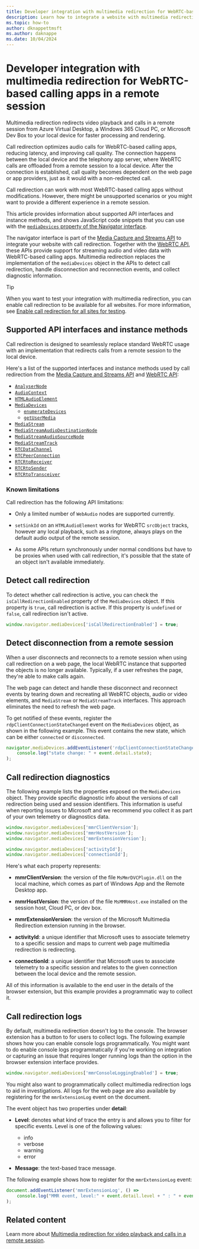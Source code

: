 ```yaml
---
title: Developer integration with multimedia redirection for WebRTC-based calling apps in a remote session
description: Learn how to integrate a website with multimedia redirection for WebRTC-based calling apps in a remote session from Azure Virtual Desktop, a Windows 365 Cloud PC, or Microsoft Dev Box.
ms.topic: how-to
author: dknappettmsft
ms.author: daknappe
ms.date: 10/04/2024
---
```


# Developer integration with multimedia redirection for WebRTC-based calling apps in a remote session

Multimedia redirection redirects video playback and calls in a remote session from Azure Virtual Desktop, a Windows 365 Cloud PC, or Microsoft Dev Box to your local device for faster processing and rendering.

Call redirection optimizes audio calls for WebRTC-based calling apps, reducing latency, and improving call quality. The connection happens between the local device and the telephony app server, where WebRTC calls are offloaded from a remote session to a local device. After the connection is established, call quality becomes dependent on the web page or app providers, just as it would with a non-redirected call.

Call redirection can work with most WebRTC-based calling apps without modifications. However, there might be unsupported scenarios or you might want to provide a different experience in a remote session. 

This article provides information about supported API interfaces and instance methods, and shows JavaScript code snippets that you can use with the [`mediaDevices` property of the Navigator interface](https://developer.mozilla.org/docs/Web/API/Navigator/mediaDevices).

The navigator interface is part of the [Media Capture and Streams API](https://developer.mozilla.org/docs/Web/API/Media_Capture_and_Streams_API) to integrate your website with call redirection. Together with the [WebRTC API](https://developer.mozilla.org/docs/Web/API/WebRTC_API), these APIs provide support for streaming audio and video data with WebRTC-based calling apps. Multimedia redirection replaces the implementation of the `mediaDevices` object in the APIs to detect call redirection, handle disconnection and reconnection events, and collect diagnostic information.

> [!TIP]
> When you want to test your integration with multimedia redirection, you can enable call redirection to be available for all websites. For more information, see [Enable call redirection for all sites for testing](multimedia-redirection-video-playback-calls.md#enable-call-redirection-for-all-sites-for-testing).

## Supported API interfaces and instance methods

Call redirection is designed to seamlessly replace standard WebRTC usage with an implementation that redirects calls from a remote session to the local device.

Here's a list of the supported interfaces and instance methods used by call redirection from the [Media Capture and Streams API](https://developer.mozilla.org/docs/Web/API/Media_Capture_and_Streams_API) and [WebRTC API](https://developer.mozilla.org/docs/Web/API/WebRTC_API):

- [`AnalyserNode`](https://developer.mozilla.org/docs/Web/API/AnalyserNode)
- [`AudioContext`](https://developer.mozilla.org/docs/Web/API/AudioContext)
- [`HTMLAudioElement`](https://developer.mozilla.org/docs/Web/API/HTMLAudioElement)
- [`MediaDevices`](https://developer.mozilla.org/docs/Web/API/MediaDevices)
    - [`enumerateDevices`](https://developer.mozilla.org/docs/Web/API/MediaDevices/enumerateDevices)
    - [`getUserMedia`](https://developer.mozilla.org/docs/Web/API/MediaDevices/getUserMedia)
- [`MediaStream`](https://developer.mozilla.org/docs/Web/API/MediaStream)
- [`MediaStreamAudioDestinationNode`](https://developer.mozilla.org/docs/Web/API/MediaStreamAudioDestinationNode)
- [`MediaStreamAudioSourceNode`](https://developer.mozilla.org/docs/Web/API/MediaStreamAudioSourceNode)
- [`MediaStreamTrack`](https://developer.mozilla.org/docs/Web/API/MediaStreamTrack)
- [`RTCDataChannel`](https://developer.mozilla.org/docs/Web/API/RTCDataChannel)
- [`RTCPeerConnection`](https://developer.mozilla.org/docs/Web/API/RTCPeerConnection)
- [`RTCRtpReceiver`](https://developer.mozilla.org/docs/Web/API/RTCRtpReceiver)
- [`RTCRtpSender`](https://developer.mozilla.org/docs/Web/API/RTCRtpSender)
- [`RTCRtpTransceiver`](https://developer.mozilla.org/docs/Web/API/RTCRtpTransceiver)

### Known limitations

Call redirection has the following API limitations:

- Only a limited number of `WebAudio` nodes are supported currently.

- `setSinkId` on an `HTMLAudioElement` works for WebRTC `srcObject` tracks, however any local playback, such as a ringtone, always plays on the default audio output of the remote session.

- As some APIs return synchronously under normal conditions but have to be proxies when used with call redirection, it's possible that the state of an object isn't available immediately.

## Detect call redirection

To detect whether call redirection is active, you can check the `isCallRedirectionEnabled` property of the `MediaDevices` object. If this property is `true`, call redirection is active. If this property is `undefined` or `false`, call redirection isn't active.

```javascript
window.navigator.mediaDevices['isCallRedirectionEnabled'] = true;
```

## Detect disconnection from a remote session

When a user disconnects and reconnects to a remote session when using call redirection on a web page, the local WebRTC instance that supported the objects is no longer available. Typically, if a user refreshes the page, they're able to make calls again.

The web page can detect and handle these disconnect and reconnect events by tearing down and recreating all WebRTC objects, audio or video elements, and `MediaStream` or `MediaStreamTrack` interfaces. This approach eliminates the need to refresh the web page.

To get notified of these events, register the `rdpClientConnectionStateChanged` event on the `MediaDevices` object, as shown in the following example. This event contains the new state, which can be either `connected` or `disconnected`.

```javascript
navigator.mediaDevices.addEventListener('rdpClientConnectionStateChanged', () => 
    console.log("state change: " + event.detail.state);
);
```

## Call redirection diagnostics

The following example lists the properties exposed on the `MediaDevices` object. They provide specific diagnostic info about the versions of call redirection being used and session identifiers. This information is useful when reporting issues to Microsoft and we recommend you collect it as part of your own telemetry or diagnostics data.

```javascript
window.navigator.mediaDevices['mmrClientVersion'];
window.navigator.mediaDevices['mmrHostVersion'];
window.navigator.mediaDevices['mmrExtensionVersion'];

window.navigator.mediaDevices['activityId'];
window.navigator.mediaDevices['connectionId'];
```

Here's what each property represents:

- **mmrClientVersion**: the version of the file `MsMmrDVCPlugin.dll` on the local machine, which comes as part of Windows App and the Remote Desktop app.

- **mmrHostVersion**: the version of the file `MsMMRHost.exe` installed on the session host, Cloud PC, or dev box.

- **mmrExtensionVersion**: the version of the Microsoft Multimedia Redirection extension running in the browser.

- **activityId**: a unique identifier that Microsoft uses to associate telemetry to a specific session and maps to current web page multimedia redirection is redirecting.

- **connectionId**: a unique identifier that Microsoft uses to associate telemetry to a specific session and relates to the given connection between the local device and the remote session.

All of this information is available to the end user in the details of the browser extension, but this example provides a programmatic way to collect it.

## Call redirection logs 

By default, multimedia redirection doesn't log to the console. The browser extension has a button to for users to collect logs. The following example shows how you can enable console logs programmatically. You might want to do enable console logs programmatically if you're working on integration or capturing an issue that requires longer running logs than the option in the browser extension interface provides.

```javascript
window.navigator.mediaDevices['mmrConsoleLoggingEnabled'] = true;
```

You might also want to programmatically collect multimedia redirection logs to aid in investigations. All logs for the web page are also available by registering for the `mmrExtensionLog` event on the document.

The event object has two properties under **detail**:

- **Level**: denotes what kind of trace the entry is and allows you to filter for specific events. Level is one of the following values: 
   - info
   - verbose
   - warning
   - error

- **Message**: the text-based trace message.

The following example shows how to register for the `mmrExtensionLog` event:

```javascript
document.addEventListener('mmrExtensionLog', () =>
    console.log("MMR event, level:" + event.detail.level + " : " + event.detail.message);
);
```

## Related content

Learn more about [Multimedia redirection for video playback and calls in a remote session](multimedia-redirection-video-playback-calls.md).
